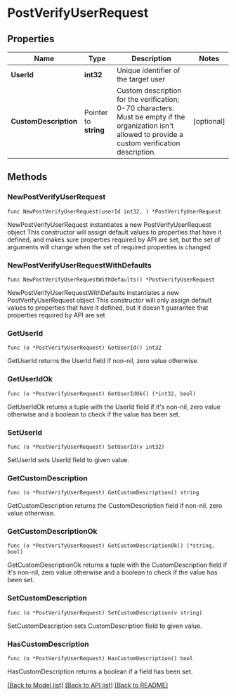 # PostVerifyUserRequest

## Properties

Name | Type | Description | Notes
------------ | ------------- | ------------- | -------------
**UserId** | **int32** | Unique identifier of the target user | 
**CustomDescription** | Pointer to **string** | Custom description for the verification; 0-70 characters. Must be empty if the organization isn&#39;t allowed to provide a custom verification description. | [optional] 

## Methods

### NewPostVerifyUserRequest

`func NewPostVerifyUserRequest(userId int32, ) *PostVerifyUserRequest`

NewPostVerifyUserRequest instantiates a new PostVerifyUserRequest object
This constructor will assign default values to properties that have it defined,
and makes sure properties required by API are set, but the set of arguments
will change when the set of required properties is changed

### NewPostVerifyUserRequestWithDefaults

`func NewPostVerifyUserRequestWithDefaults() *PostVerifyUserRequest`

NewPostVerifyUserRequestWithDefaults instantiates a new PostVerifyUserRequest object
This constructor will only assign default values to properties that have it defined,
but it doesn't guarantee that properties required by API are set

### GetUserId

`func (o *PostVerifyUserRequest) GetUserId() int32`

GetUserId returns the UserId field if non-nil, zero value otherwise.

### GetUserIdOk

`func (o *PostVerifyUserRequest) GetUserIdOk() (*int32, bool)`

GetUserIdOk returns a tuple with the UserId field if it's non-nil, zero value otherwise
and a boolean to check if the value has been set.

### SetUserId

`func (o *PostVerifyUserRequest) SetUserId(v int32)`

SetUserId sets UserId field to given value.


### GetCustomDescription

`func (o *PostVerifyUserRequest) GetCustomDescription() string`

GetCustomDescription returns the CustomDescription field if non-nil, zero value otherwise.

### GetCustomDescriptionOk

`func (o *PostVerifyUserRequest) GetCustomDescriptionOk() (*string, bool)`

GetCustomDescriptionOk returns a tuple with the CustomDescription field if it's non-nil, zero value otherwise
and a boolean to check if the value has been set.

### SetCustomDescription

`func (o *PostVerifyUserRequest) SetCustomDescription(v string)`

SetCustomDescription sets CustomDescription field to given value.

### HasCustomDescription

`func (o *PostVerifyUserRequest) HasCustomDescription() bool`

HasCustomDescription returns a boolean if a field has been set.


[[Back to Model list]](../README.md#documentation-for-models) [[Back to API list]](../README.md#documentation-for-api-endpoints) [[Back to README]](../README.md)


